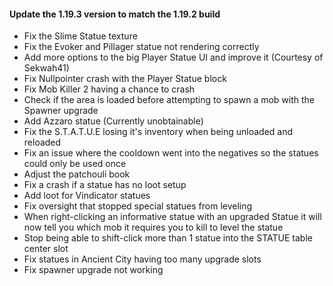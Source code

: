 #### Update the 1.19.3 version to match the 1.19.2 build

* Fix the Slime Statue texture
* Fix the Evoker and Pillager statue not rendering correctly
* Add more options to the big Player Statue UI and improve it (Courtesy of Sekwah41)
* Fix Nullpointer crash with the Player Statue block
* Fix Mob Killer 2 having a chance to crash
* Check if the area is loaded before attempting to spawn a mob with the Spawner upgrade
* Add Azzaro statue (Currently unobtainable)
* Fix the S.T.A.T.U.E losing it's inventory when being unloaded and reloaded
* Fix an issue where the cooldown went into the negatives so the statues could only be used once
* Adjust the patchouli book
* Fix a crash if a statue has no loot setup
* Add loot for Vindicator statues
* Fix oversight that stopped special statues from leveling
* When right-clicking an informative statue with an upgraded Statue it will now tell you which mob it requires you to kill to level the statue
* Stop being able to shift-click more than 1 statue into the STATUE table center slot
* Fix statues in Ancient City having too many upgrade slots
* Fix spawner upgrade not working